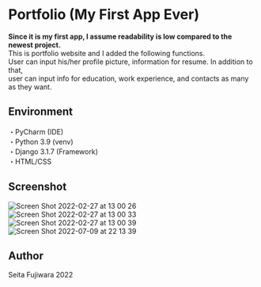 
# Portfolio (My First App Ever)
**Since it is my first app, I assume readability is low compared to the newest project.** <br>
This is portfolio website and I added the following functions. <br>
User can input his/her profile picture, information for resume. In addition to that, <br>
user can input info for education, work experience, and contacts as many as they want.


## Environment
・PyCharm (IDE) <br>
・Python 3.9 (venv) <br>
・Django 3.1.7 (Framework) <br>
・HTML/CSS <br>

## Screenshot

![Screen Shot 2022-02-27 at 13 00 26](https://user-images.githubusercontent.com/91435300/163630165-4e523207-0a1f-421c-b240-58b046fa39f1.PNG)
![Screen Shot 2022-02-27 at 13 00 33](https://user-images.githubusercontent.com/91435300/163630169-840ae23e-52f5-4572-a151-2d65449816b3.PNG)
![Screen Shot 2022-02-27 at 13 00 39](https://user-images.githubusercontent.com/91435300/163630171-d102af70-f027-4ff7-9ef1-ddc27b31471d.PNG)
![Screen Shot 2022-07-09 at 22 13 39](https://user-images.githubusercontent.com/91435300/178107301-160787ef-02e2-4ad8-bee6-cf20c2b55179.png)

## Author
Seita Fujiwara 2022
